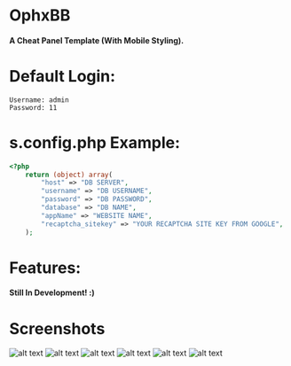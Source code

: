 # OphxBB
#### A Cheat Panel Template  (With Mobile Styling).

# Default Login:
```
Username: admin
Password: 11
```

# s.config.php Example:
```php
<?php
    return (object) array(
        "host" => "DB SERVER",
        "username" => "DB USERNAME",
        "password" => "DB PASSWORD",
        "database" => "DB NAME",
        "appName" => "WEBSITE NAME",
        "recaptcha_sitekey" => "YOUR RECAPTCHA SITE KEY FROM GOOGLE",
    );
```

# Features:
#### Still In Development! :)

# Screenshots
![alt text](https://cdn.upload.systems/uploads/LKfMwSv3.png)
![alt text](https://cdn.upload.systems/uploads/HBYkrUKt.png)
![alt text](https://cdn.upload.systems/uploads/vKnuXUnb.png)
![alt text](https://cdn.upload.systems/uploads/IWAM481P.png)
![alt text](https://cdn.upload.systems/uploads/HXS6rsMv.png)
![alt text](https://cdn.upload.systems/uploads/9KVxQ8BB.png)